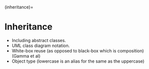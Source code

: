(inheritance)=
# Inheritance

- Including abstract classes.
- UML class diagram notation.
- White-box reuse (as opposed to black-box which is composition) (Gamma et al)
- Object type (lowercase is an alias for the same as the uppercase)

